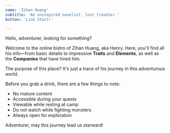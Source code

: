 ```yaml
---
name: 'Zihan Huang'
subtitle: 'An uninspired novelist, lost traveler.'
button: 'Link Start!'

---
```


Hello, adventurer, looking for something?

Welcome to the online bistro of Zihan Huang, aka Henry. Here, you'll find all his info—from basic details to impressive **Traits** and **Elements**, as well as the **Companies** that have hired him. 

The purpose of this place? It's just a trace of his journey in this adventurous world.

Before you grab a drink, there are a few things to note:

* No mature content
* Accessible during your quests
* Viewable while resting at camp
* Do not watch while fighting monsters
* Always open for exploration
  
Adventurer, may this journey lead us starward!
